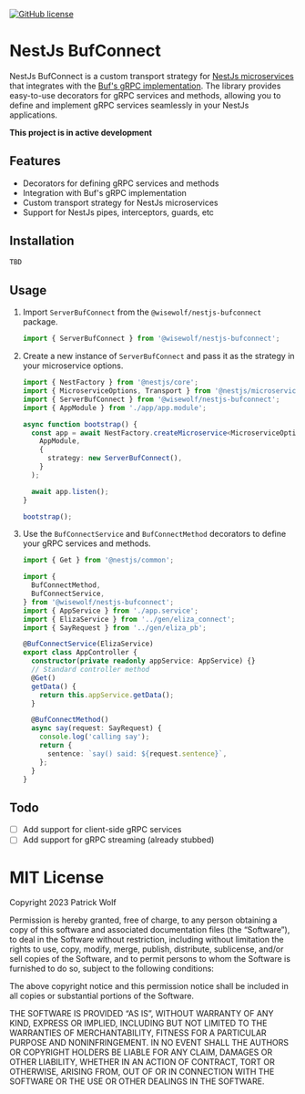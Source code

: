 [![GitHub license](https://img.shields.io/github/license/wisewolf-oss/nestjs-bufconnect?style=flat-square)](https://github.com/wisewolf-oss/nestjs-bufconnect/blob/main/LICENSE)

# NestJs BufConnect

NestJs BufConnect is a custom transport strategy for [NestJs microservices](https://docs.nestjs.com/microservices/basics) that integrates with the [Buf's gRPC implementation](https://connect.build/). The library provides easy-to-use decorators for gRPC services and methods, allowing you to define and implement gRPC services seamlessly in your NestJs applications.

**This project is in active development**

## Features

- Decorators for defining gRPC services and methods
- Integration with Buf's gRPC implementation
- Custom transport strategy for NestJs microservices
- Support for NestJs pipes, interceptors, guards, etc

## Installation

```bash
TBD
```
## Usage

1. Import `ServerBufConnect` from the `@wisewolf/nestjs-bufconnect` package.
   ```typescript
   import { ServerBufConnect } from '@wisewolf/nestjs-bufconnect';
   ```
2. Create a new instance of `ServerBufConnect` and pass it as the strategy in your microservice options.
    ```typescript
    import { NestFactory } from '@nestjs/core';
    import { MicroserviceOptions, Transport } from '@nestjs/microservices';
    import { ServerBufConnect } from '@wisewolf/nestjs-bufconnect';
    import { AppModule } from './app/app.module';
    
    async function bootstrap() {
      const app = await NestFactory.createMicroservice<MicroserviceOptions>(
        AppModule,
        {
          strategy: new ServerBufConnect(),
        }
      );
    
      await app.listen();
    }
    
    bootstrap();
    ```
3. Use the `BufConnectService` and `BufConnectMethod` decorators to define your gRPC services and methods.

   ```typescript
   import { Get } from '@nestjs/common';
   
   import {
     BufConnectMethod,
     BufConnectService,
   } from '@wisewolf/nestjs-bufconnect';
   import { AppService } from './app.service';
   import { ElizaService } from '../gen/eliza_connect';
   import { SayRequest } from '../gen/eliza_pb';
   
   @BufConnectService(ElizaService)
   export class AppController {
     constructor(private readonly appService: AppService) {}
     // Standard controller method
     @Get()
     getData() {
       return this.appService.getData();
     }
   
     @BufConnectMethod()
     async say(request: SayRequest) {
       console.log('calling say');
       return {
         sentence: `say() said: ${request.sentence}`,
       };
     }
   }
   ```
   
## Todo

- [ ] Add support for client-side gRPC services
- [ ] Add support for gRPC streaming (already stubbed)

# MIT License


Copyright 2023 Patrick Wolf

Permission is hereby granted, free of charge, to any person obtaining a copy of this software and associated documentation files (the “Software”), to deal in the Software without restriction, including without limitation the rights to use, copy, modify, merge, publish, distribute, sublicense, and/or sell copies of the Software, and to permit persons to whom the Software is furnished to do so, subject to the following conditions:

The above copyright notice and this permission notice shall be included in all copies or substantial portions of the Software.

THE SOFTWARE IS PROVIDED “AS IS”, WITHOUT WARRANTY OF ANY KIND, EXPRESS OR IMPLIED, INCLUDING BUT NOT LIMITED TO THE WARRANTIES OF MERCHANTABILITY, FITNESS FOR A PARTICULAR PURPOSE AND NONINFRINGEMENT. IN NO EVENT SHALL THE AUTHORS OR COPYRIGHT HOLDERS BE LIABLE FOR ANY CLAIM, DAMAGES OR OTHER LIABILITY, WHETHER IN AN ACTION OF CONTRACT, TORT OR OTHERWISE, ARISING FROM, OUT OF OR IN CONNECTION WITH THE SOFTWARE OR THE USE OR OTHER DEALINGS IN THE SOFTWARE. 
